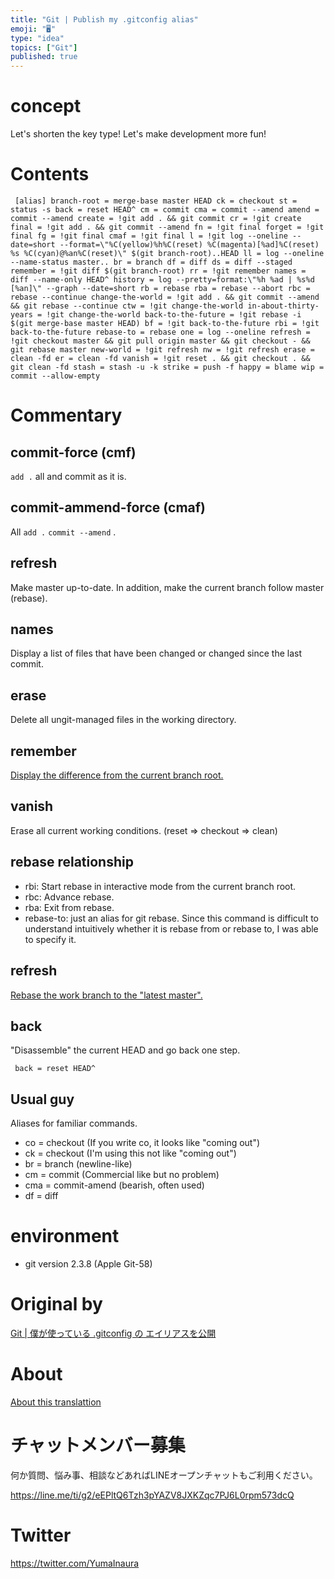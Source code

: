 ```yaml
---
title: "Git | Publish my .gitconfig alias"
emoji: "🖥"
type: "idea"
topics: ["Git"]
published: true
---
```


# concept 

Let's shorten the key type! Let's make development more fun!

# Contents 

     [alias] branch-root = merge-base master HEAD ck = checkout st = status -s back = reset HEAD^ cm = commit cma = commit --amend amend = commit --amend create = !git add . && git commit cr = !git create final = !git add . && git commit --amend fn = !git final forget = !git final fg = !git final cmaf = !git final l = !git log --oneline --date=short --format=\"%C(yellow)%h%C(reset) %C(magenta)[%ad]%C(reset) %s %C(cyan)@%an%C(reset)\" $(git branch-root)..HEAD ll = log --oneline --name-status master.. br = branch df = diff ds = diff --staged remember = !git diff $(git branch-root) rr = !git remember names = diff --name-only HEAD^ history = log --pretty=format:\"%h %ad | %s%d [%an]\" --graph --date=short rb = rebase rba = rebase --abort rbc = rebase --continue change-the-world = !git add . && git commit --amend && git rebase --continue ctw = !git change-the-world in-about-thirty-years = !git change-the-world back-to-the-future = !git rebase -i $(git merge-base master HEAD) bf = !git back-to-the-future rbi = !git back-to-the-future rebase-to = rebase one = log --oneline refresh = !git checkout master && git pull origin master && git checkout - && git rebase master new-world = !git refresh nw = !git refresh erase = clean -fd er = clean -fd vanish = !git reset . && git checkout . && git clean -fd stash = stash -u -k strike = push -f happy = blame wip = commit --allow-empty 

# Commentary 

## commit-force (cmf) 

`add .` all and commit as it is.

## commit-ammend-force (cmaf) 

All `add .` `commit --amend` .

## refresh 

Make master up-to-date. In addition, make the current branch follow master (rebase).

## names 

Display a list of files that have been changed or changed since the last commit.

## erase 

Delete all ungit-managed files in the working directory.

## remember 

[Display the difference from the current branch root.](http://qiita.com/Yinaura/items/cc10fbc83b4d6bb1ef0c)

## vanish 

Erase all current working conditions. (reset =\> checkout =\> clean)

## rebase relationship 

- rbi: Start rebase in interactive mode from the current branch root. 
- rbc: Advance rebase. 
- rba: Exit from rebase. 
- rebase-to: just an alias for git rebase. Since this command is difficult to understand intuitively whether it is rebase from or rebase to, I was able to specify it. 

## refresh 

[Rebase the work branch to the "latest master".](http://qiita.com/Yinaura/items/562b09ec4c7ad93ed2ab)

## back 

"Disassemble" the current HEAD and go back one step.

     back = reset HEAD^ 

## Usual guy 

Aliases for familiar commands.

- co = checkout (If you write co, it looks like "coming out") 
- ck = checkout (I'm using this not like "coming out") 
- br = branch (newline-like) 
- cm = commit (Commercial like but no problem) 
- cma = commit-amend (bearish, often used) 
- df = diff 

# environment 

- git version 2.3.8 (Apple Git-58) 


# Original by
[Git | 僕が使っている .gitconfig の エイリアスを公開](https://qiita.com/Yinaura/items/d3d3d6a20b87ef8ba945)

# About

[About this translattion](https://qiita.com/YumaInaura/items/7f6fd1e9310a6816469a)








<!-- Update From Qiita API -->

# チャットメンバー募集


何か質問、悩み事、相談などあればLINEオープンチャットもご利用ください。

https://line.me/ti/g2/eEPltQ6Tzh3pYAZV8JXKZqc7PJ6L0rpm573dcQ





# Twitter


https://twitter.com/YumaInaura


<!-- Update From Qiita API -->



